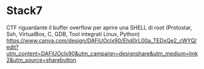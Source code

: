 # Stack7
CTF riguardante il buffer overflow per aprire una SHELL di root (Protostar, Ssh, VirtualBox, C, GDB, Tool integrati Linux, Python)
https://www.canva.com/design/DAFiUOclx90/Ehd0rL00a_TEDxQe2_cWYQ/edit?utm_content=DAFiUOclx90&utm_campaign=designshare&utm_medium=link2&utm_source=sharebutton
